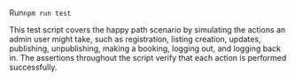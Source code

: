 

Run`npm run test`

This test script covers the happy path scenario by simulating the actions an admin user might take, such as registration, listing creation, updates, publishing, unpublishing, making a booking, logging out, and logging back in. The assertions throughout the script verify that each action is performed successfully.